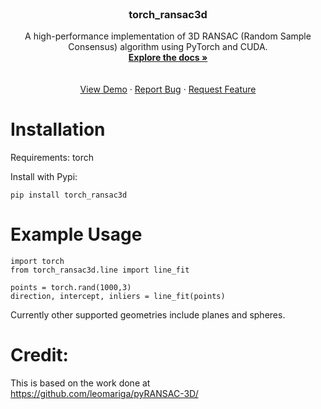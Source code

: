<!-- PROJECT LOGO -->
<br />
<div align="center">
  <!-- <a href="https://github.com/github_username/repo_name">
    <img src="images/logo.png" alt="Logo" width="80" height="80">
  </a> -->

<h3 align="center">torch_ransac3d</h3>

  <p align="center">
    A high-performance implementation of 3D RANSAC (Random Sample Consensus) algorithm using PyTorch and CUDA.
    <br />
    <a href="https://harrydobbs.github.io/torch_ransac3d/"><strong>Explore the docs »</strong></a>    <br />
    <br />
    <br />
    <a href="https://github.com/harrydobbs/torch_ransac3d/">View Demo</a>
    ·
    <a href="https://github.com/harrydobbs/torch_ransac3d//issues/new?labels=bug&template=bug-report---.md">Report Bug</a>
    ·
    <a href="https://github.com/harrydobbs/torch_ransac3d//issues/new?labels=enhancement&template=feature-request---.md">Request Feature</a>
  </p>
</div>

# Installation
Requirements: torch

Install with Pypi:

```pip install torch_ransac3d```

# Example Usage

```
import torch
from torch_ransac3d.line import line_fit

points = torch.rand(1000,3)
direction, intercept, inliers = line_fit(points)
```

Currently other supported geometries include planes and spheres.


# Credit:
This is based on the work done at https://github.com/leomariga/pyRANSAC-3D/
